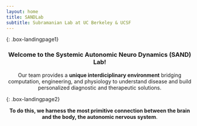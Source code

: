 ```yaml
---
layout: home
title: SANDLab
subtitle: Subramanian Lab at UC Berkeley & UCSF
---
```


{: .box-landingpage1}
<center><h3>Welcome to the Systemic Autonomic Neuro Dynamics (SAND) Lab!</h3></center>  

<center>Our team provides a <b>unique interdiciplinary environment</b> bridging computation, engineering, and physiology to understand disease and build personalized diagnostic and therapeutic solutions.</center>

{: .box-landingpage2}
<center><b>To do this, we harness the most primitive connection between the brain and the body, the autonomic nervous system</b>.</center> 





